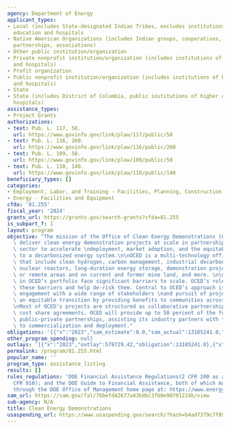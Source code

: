 ```yaml
---
agency: Department of Energy
applicant_types:
- Local (includes State-designated Indian Tribes, excludes institutions of higher
  education and hospitals
- Native American Organizations (includes Indian groups, cooperatives, corporations,
  partnerships, associations)
- Other public institution/organization
- Private nonprofit institution/organization (includes institutions of higher education
  and hospitals)
- Profit organization
- Public nonprofit institution/organization (includes institutions of higher education
  and hospitals)
- State
- State (includes District of Columbia, public institutions of higher education and
  hospitals)
assistance_types:
- Project Grants
authorizations:
- text: Pub. L. 117, 58.
  url: https://www.govinfo.gov/link/plaw/117/public/58
- text: Pub. L. 116, 260.
  url: https://www.govinfo.gov/link/plaw/116/public/260
- text: Pub. L. 109, 58.
  url: https://www.govinfo.gov/link/plaw/109/public/58
- text: Pub. L. 110, 140.
  url: https://www.govinfo.gov/link/plaw/110/public/140
beneficiary_types: []
categories:
- Employment, Labor, and Training - Facilities, Planning, Construction, and Equipment
- Energy - Facilities and Equipment
cfda: '81.255'
fiscal_year: '2024'
grants_url: https://grants.gov/search-grants?cfda=81.255
is_subpart_f: 1
layout: program
objective: "The mission of the Office of Clean Energy Demonstrations (OCED) is to\
  \ deliver clean energy demonstration projects at scale in partnership with the private\
  \ sector to accelerate \ndeployment, market adoption, and the equitable transition\
  \ to a decarbonized energy system.\n\nOCED is a multi-technology office with demonstrations\
  \ that include clean hydrogen, carbon management, industrial decarbonization, advanced\
  \ nuclear reactors, long-duration energy storage, demonstration projects in rural\
  \ or remote areas and on current and former mine land, and more. \n\nThe technologies\
  \ in OCED’s portfolio face significant barriers to scale. OCED’s role is to address\
  \ these barriers and help de-risk them. Central to OCED’s approach is consistent\
  \ engagement with a wide range of stakeholders \nand pursuit of projects that advance\
  \ an equitable transition by providing benefits to communities across America.\n\
  \nMost of OCED’s projects are structured as collaborative partnerships that use\
  \ cost share agreements. OCED will provide up to 50 percent of the funding in its\
  \ public-private partnerships, assisting its industry partners with the early steps\
  \ to commercialization and deployment."
obligations: '[{"x":"2023","sam_estimate":0.0,"sam_actual":13185241.0,"usa_spending_actual":13185241.0},{"x":"2024","sam_estimate":0.0,"sam_actual":464268369.0,"usa_spending_actual":464268369.45},{"x":"2025","sam_estimate":0.0,"sam_actual":1198000000.0,"usa_spending_actual":4760305923.55}]'
other_program_spending: null
outlays: '[{"x":"2023","outlay":578729.42,"obligation":13185241.0},{"x":"2024","outlay":7237334.41,"obligation":2840596025.0},{"x":"2025","outlay":0.0,"obligation":2383978268.0}]'
permalink: /program/81.255.html
popular_name: ''
program_type: assistance_listing
results: []
rules_regulations: 'DOE Financial Assistance Regulations(2 CFR 200 as amended by 2
  CFR 910); and the DOE Guide to Financial Assistance, both of which may be accessed
  through the DOE Office of Management home page at: https://www.energy.gov/management/downloads/merit-review-guide-financial-assistance-and-unsolicited-proposals-current.'
sam_url: https://sam.gov/fal/76befd42677a43bdbc3f60e90701224b/view
sub-agency: N/A
title: Clean Energy Demonstrations
usaspending_url: https://www.usaspending.gov/search/?hash=b4ad7379c7f89035a1f930a70b3bfaa5
---
```

